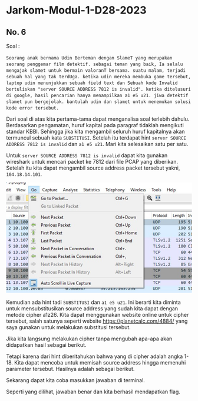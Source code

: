 # Jarkom-Modul-1-D28-2023


## No. 6
Soal : 

`Seorang anak bernama Udin Berteman dengan SlameT yang merupakan seorang penggemar film detektif. sebagai teman yang baik, Ia selalu mengajak slamet untuk bermain valoranT bersama. suatu malam, terjadi sebuah hal yang tak terdUga. ketika udin mereka membuka game tersebut, laptop udin menunjukkan sebuah field text dan Sebuah kode Invalid bertuliskan "server SOURCE ADDRESS 7812 is invalid". ketika ditelusuri di google, hasil pencarian hanya menampilkan a1 e5 u21. jiwa detektif slamet pun bergejolak. bantulah udin dan slamet untuk menemukan solusi kode error tersebut.`

Dari soal di atas kita pertama-tama dapat menganalisa soal terlebih dahulu. Berdasarkan pengamatan, huruf kapital pada paragraf tidaklah mengikuti standar KBBI. Sehingga jika kita mengambil seluruh huruf kapitalnya akan termuncul sebuah kata `SUBSTITUSI`. Setelah itu terdapat hint `server SOURCE ADDRESS 7812 is invalid` dan `a1 e5 u21`. Mari kita selesaikan satu per satu.

Untuk `server SOURCE ADDRESS 7812 is invalid` dapat kita gunakan wireshark untuk mencari packet ke 7812 dari file PCAP yang diberikan. Setelah itu kita dapat mengambil source address packet tersebut yakni, `104.18.14.101`.

![goto](src/no6/goto.jpg)

Kemudian ada hint tadi `SUBSTITUSI` dan `a1 e5 u21`. Ini berarti kita diminta untuk mensubstitusikan source address yang sudah kita dapat dengan metode cipher a1z26. Kita dapat menggunakan website online untuk cipher tersebut, salah satunya seperti website https://planetcalc.com/4884/ yang saya gunakan untuk melakukan substitusi tersebut. 

Jika kita langsung melakukan cipher tanpa mengubah apa-apa akan didapatkan hasil sebagai berikut.

Tetapi karena dari hint diberitahukan bahwa yang di cipher adalah angka 1-18. Kita dapat mencoba untuk memisah source address hingga memenuhi parameter tersebut. Hasilnya adalah sebagai berikut. 


Sekarang dapat kita coba masukkan jawaban di terminal. 

Seperti yang dilihat, jawaban benar dan kita berhasil mendapatkan flag.
